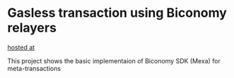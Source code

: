 # Gasless transaction using Biconomy relayers

[hosted at](https://wispy-limit-5776.on.fleek.co)

This project shows the basic implementaion of Biconomy SDK (Mexa) for meta-transactions
